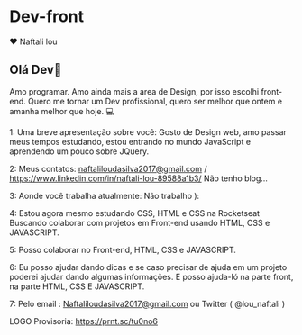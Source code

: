 # Dev-front
♥ Naftali lou

## Olá Dev👋
Amo programar. Amo ainda mais a area de Design, por isso escolhi front-end. Quero me tornar um Dev profissional, quero ser melhor que ontem e amanha melhor que hoje. :computer:

1: Uma breve apresentação sobre você: Gosto de Design web, amo passar meus tempos estudando, estou entrando no mundo JavaScript e aprendendo um pouco sobre JQuery.

2: Meus contatos: naftaliloudasilva2017@gmail.com / 
https://www.linkedin.com/in/naftali-lou-89588a1b3/
Não tenho blog...

3: Aonde você trabalha atualmente: Não trabalho ): 

4: Estou agora mesmo estudando CSS, HTML e CSS na Rocketseat
Buscando colaborar com projetos em Front-end usando HTML, CSS e JAVASCRIPT.

5: Posso colaborar no Front-end, HTML, CSS e JAVASCRIPT.

6: Eu posso ajudar dando dicas e se caso precisar de ajuda em um projeto poderei ajudar dando algumas informações. E posso ajuda-ló na parte front, na parte HTML, CSS E JAVASCRIPT.

7: Pelo email : Naftaliloudasilva2017@gmail.com ou Twitter ( @lou_naftali )


LOGO Provisoria: https://prnt.sc/tu0no6
